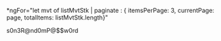 *ngFor="let mvt of listMvtStk | paginate : {
            itemsPerPage: 3,
            currentPage: page,
            totalItems: listMvtStk.length}"


s0n3R@nd0mP@$$w0rd
